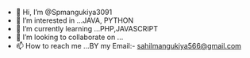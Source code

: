 - 👋 Hi, I’m @Spmangukiya3091
- 👀 I’m interested in ...JAVA, PYTHON
- 🌱 I’m currently learning ...PHP,JAVASCRIPT
- 💞️ I’m looking to collaborate on ...
- 📫 How to reach me ...BY my Email:- sahilmangukiya566@gmail.com

<!---
Spmangukiya3091/Spmangukiya3091 is a ✨ special ✨ repository because its `README.md` (this file) appears on your GitHub profile.
You can click the Preview link to take a look at your changes.
--->
